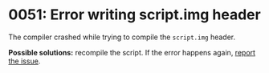 # 0051: Error writing script.img header

The compiler crashed while trying to compile the `script.img` header.

**Possible solutions:** recompile the script. If the error happens again, [report the issue](https://github.com/sannybuilder/dev/issues).  



